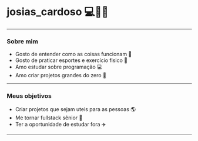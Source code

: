 # **josias_cardoso** 💻🚀🌐
---
### **Sobre mim** 
- Gosto de entender como as coisas funcionam 🤔
- Gosto de praticar esportes e exercício fisico 🏐
- Amo estudar sobre programação 💻
- Amo criar projetos grandes do zero 🚀
---
### **Meus objetivos** 
- Criar projetos que sejam uteis para as pessoas 🌎
- Me tornar fullstack sênior 🤝
- Ter a oportunidade de estudar fora ✈️
---

